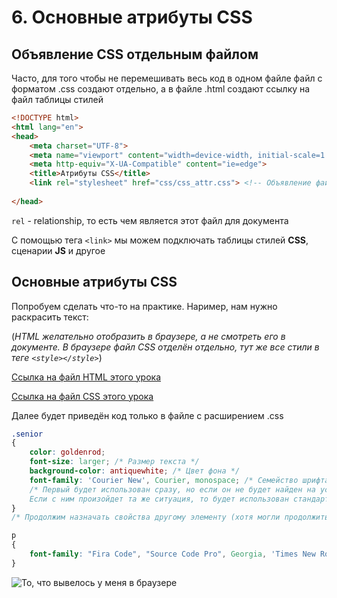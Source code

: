   # 6. Основные атрибуты CSS
  
  ## Объявление CSS отдельным файлом
  Часто, для того чтобы не перемешивать весь код в одном файле файл с форматом .css создают отдельно, а в файле .html создают ссылку на файл таблицы стилей
  
  
  ```html
  <!DOCTYPE html>
  <html lang="en">
  <head>
      <meta charset="UTF-8">
      <meta name="viewport" content="width=device-width, initial-scale=1.0">
      <meta http-equiv="X-UA-Compatible" content="ie=edge">
      <title>Атрибуты CSS</title>
      <link rel="stylesheet" href="css/css_attr.css"> <!-- Объявление файла со стилями-->
      
  </head>
  ```
  
  `rel` - relationship, то есть чем является этот файл для документа
   
   С помощью тега `<link>` мы можем подключать таблицы стилей **CSS**, сценарии **JS** и другое
   
   ## Основные атрибуты CSS
   
   Попробуем сделать что-то на практике. Наример, нам нужно раскрасить текст:
   
  (*HTML желательно отобразить в браузере, а не смотреть его в документе. В браузере файл CSS отделён отдельно, тут же все стили в теге `<style></style>`*)
  
  [Ссылка на файл HTML этого урока](https://github.com/Username77177/WebLearning/blob/master/htmlsource/6.CSS_attr.html)
  
  [Ссылка на файл CSS этого урока](https://github.com/Username77177/WebLearning/blob/master/htmlsource/css/css_attr.css)
   
  Далее будет приведён код только в файле с расширением .css
  
  ```css
  .senior
  {
      color: goldenrod;
      font-size: larger; /* Размер текста */
      background-color: antiquewhite; /* Цвет фона */
      font-family: 'Courier New', Courier, monospace; /* Семейство шрифта (просто указывать нужный шрифт) */
      /* Первый будет использован сразу, но если он не будет найден на устройстве пользователя, то будет использован второй
      Если с ним произойдет та же ситуация, то будет использован стандартный monospace */
  }
  /* Продолжим назначать свойства другому элементу (хотя могли продолжить и на этом, просто на нём плохо видно) */
  
  p
  {
      font-family: "Fira Code", "Source Code Pro", Georgia, 'Times New Roman', Times, serif;
  }
  ```
  
  ![То, что вывелось у меня в браузере](../htmlsource/img/1.png)
  

